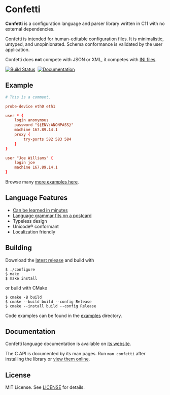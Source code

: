 ﻿# Confetti

**Confetti** is a configuration language and parser library written in C11 with no external dependencies.

Confetti is intended for human-editable configuration files.
It is minimalistic, untyped, and unopinionated.
Schema conformance is validated by the user application.

Confetti does **not** compete with JSON or XML, it competes with [INI files](https://en.wikipedia.org/wiki/INI_file).

[![Build Status](https://github.com/hgs3/confetti/actions/workflows/build.yml/badge.svg)](https://github.com/hgs3/confetti/actions/workflows/build.yml)&nbsp;
[![Documentation](https://img.shields.io/badge/Man_Pages-online-blue)](https://confetti.hgs3.me/manual/confetti.html)

## Example

```conf
# This is a comment.

probe-device eth0 eth1

user * {
    login anonymous
    password "${ENV:ANONPASS}"
    machine 167.89.14.1
    proxy {
        try-ports 582 583 584
    }
}

user "Joe Williams" {
    login joe
    machine 167.89.14.1
}
```

Browse many [more examples here](https://confetti.hgs3.me/examples/).

## Language Features

* [Can be learned in minutes](https://confetti.hgs3.me/learn/)
* [Language grammar fits on a postcard](https://confetti.hgs3.me/specification/#_lexical_grammar)
* Typeless design
* Unicode® conformant
* Localization friendly

## Building

Download the [latest release](https://github.com/hgs3/confetti/releases/) and build with

```
$ ./configure
$ make
$ make install
```

or build with CMake

```
$ cmake -B build
$ cmake --build build --config Release
$ cmake --install build --config Release
```

Code examples can be found in the [examples](examples/) directory.

## Documentation

Confetti language documentation is available on [its website](https://confetti.hgs3.me/).

The C API is documented by its man pages.
Run `man confetti` after installing the library or [view them online](https://confetti.hgs3.me/manual/confetti.html).

## License

MIT License.
See [LICENSE](LICENSE) for details.
